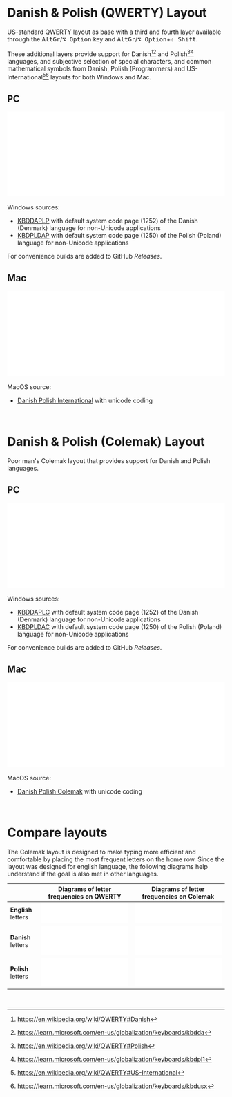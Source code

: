 # Danish & Polish (QWERTY) Layout

US-standard QWERTY layout as base with a third and fourth layer available through the <kbd>AltGr</kbd>/<kbd>⌥ Option</kbd> key and <kbd>AltGr</kbd>/<kbd>⌥ Option</kbd>+<kbd>⇧ Shift</kbd>.

These additional layers provide support for Danish[^1][^2] and Polish[^3][^4] languages, and subjective selection of special characters, and common mathematical symbols from Danish, Polish (Programmers) and US-International[^5][^6] layouts for both Windows and Mac.

[^1]: https://en.wikipedia.org/wiki/QWERTY#Danish
[^2]: https://learn.microsoft.com/en-us/globalization/keyboards/kbdda
[^3]: https://en.wikipedia.org/wiki/QWERTY#Polish
[^4]: https://learn.microsoft.com/en-us/globalization/keyboards/kbdpl1
[^5]: https://en.wikipedia.org/wiki/QWERTY#US-International
[^6]: https://learn.microsoft.com/en-us/globalization/keyboards/kbdusx

## PC

![](./assets/layout-pc-qwerty.svg)

Windows sources:

- [KBDDAPLP](win/kbddaplp/KBDDAPLP.klc) with default system code page (1252) of the Danish (Denmark) language for non-Unicode applications
- [KBDPLDAP](win/kbdpldap/KBDPLDAP.klc) with default system code page (1250) of the Polish (Poland) language for non-Unicode applications

For convenience builds are added to GitHub _Releases_.

## Mac

![](./assets/layout-mac-qwerty.svg)

MacOS source:

- [Danish Polish International](mac/dapl.bundle/Contents/Resources/Danish%20Polish%20International.keylayout) with unicode coding

&nbsp;

# Danish & Polish (Colemak) Layout

Poor man's Colemak layout that provides support for Danish and Polish languages.

## PC

![](./assets/layout-pc-colemak.svg)

Windows sources:

- [KBDDAPLC](win/kbddaplc/KBDDAPLC.klc) with default system code page (1252) of the Danish (Denmark) language for non-Unicode applications
- [KBDPLDAC](win/kbdpldac/KBDPLDAC.klc) with default system code page (1250) of the Polish (Poland) language for non-Unicode applications

For convenience builds are added to GitHub _Releases_.

## Mac

![](./assets/layout-mac-colemak.svg)

MacOS source:

- [Danish Polish Colemak](mac/dapl.bundle/Contents/Resources/Danish%20Polish%20Colemak.keylayout) with unicode coding

&nbsp;

# Compare layouts

The Colemak layout is designed to make typing more efficient and comfortable by placing the most frequent letters on the home row. Since the layout was designed for english language, the following diagrams help understand if the goal is also met in other languages.

|                     | Diagrams of letter frequencies on QWERTY | Diagrams of letter frequencies on Colemak |
| ------------------- | ---------------------------------------- | ----------------------------------------- |
| **English** letters | ![](./assets/heatmap-qwerty-en.svg)      | ![](./assets/heatmap-colemak-en.svg)      |
| **Danish** letters  | ![](./assets/heatmap-qwerty-da.svg)      | ![](./assets/heatmap-colemak-da.svg)      |
| **Polish** letters  | ![](./assets/heatmap-qwerty-pl.svg)      | ![](./assets/heatmap-colemak-pl.svg)      |

&nbsp;
